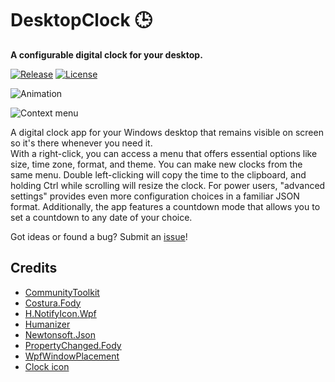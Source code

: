 # DesktopClock 🕒

**A configurable digital clock for your desktop.**

[![Release](https://img.shields.io/github/release/danielchalmers/DesktopClock?include_prereleases)](https://github.com/danielchalmers/DesktopClock/releases)
[![License](https://img.shields.io/github/license/danielchalmers/DesktopClock)](LICENSE)

![Animation](https://github.com/danielchalmers/DesktopClock/assets/7112040/6038fa47-3a29-4b74-8f4f-fffeb8af8d0a)

![Context menu](https://user-images.githubusercontent.com/7112040/201500304-fadedaeb-fc50-47b7-9de0-80c45346c35d.png)

A digital clock app for your Windows desktop that remains visible on screen so it's there whenever you need it.  
With a right-click, you can access a menu that offers essential options like size, time zone, format, and theme. You can make new clocks from the same menu. Double left-clicking will copy the time to the clipboard, and holding Ctrl while scrolling will resize the clock. For power users, "advanced settings" provides even more configuration choices in a familiar JSON format. Additionally, the app features a countdown mode that allows you to set a countdown to any date of your choice.

Got ideas or found a bug? Submit an [issue](https://github.com/danielchalmers/DesktopClock/issues)!

## Credits

- [CommunityToolkit](https://github.com/CommunityToolkit/dotnet)
- [Costura.Fody](https://github.com/Fody/Costura)
- [H.NotifyIcon.Wpf](https://github.com/HavenDV/H.NotifyIcon)
- [Humanizer](https://github.com/Humanizr/Humanizer)
- [Newtonsoft.Json](https://www.newtonsoft.com/json)
- [PropertyChanged.Fody](https://github.com/Fody/PropertyChanged)
- [WpfWindowPlacement](https://github.com/danielchalmers/WpfWindowPlacement)
- [Clock icon](https://www.flaticon.com/free-icon/three-o-clock-clock_13435)
